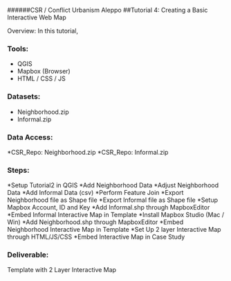 ######CSR / Conflict Urbanism Aleppo
##Tutorial 4: Creating a Basic Interactive Web Map 

Overview: In this tutorial,

### Tools: 
* QGIS
* Mapbox (Browser)
* HTML / CSS / JS

### Datasets: 
* Neighborhood.zip
* Informal.zip

### Data Access:
*CSR_Repo: Neighborhood.zip
*CSR_Repo: Informal.zip

### Steps:
*Setup Tutorial2 in QGIS
*Add Neighborhood Data
*Adjust Neighborhood Data
*Add Informal Data (csv)
*Perform Feature Join
*Export Neighborhood file as Shape file
*Export Informal file as Shape file
*Setup Mapbox Account, ID and Key
*Add Informal.shp through MapboxEditor
*Embed Informal Interactive Map in Template
*Install Mapbox Studio (Mac / Win)
*Add Neighborhood.shp through MapboxEditor
*Embed Neighborhood Interactive Map in Template
*Set Up 2 layer Interactive Map through HTML/JS/CSS
*Embed Interactive Map in Case Study

### Deliverable:
Template with 2 Layer Interactive Map 
